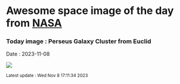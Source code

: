 
# Awesome space image of the day from [NASA](https://api.nasa.gov/)

### Today image : Perseus Galaxy Cluster from Euclid
Date : 2023-11-08

![](https://apod.nasa.gov/apod/image/2311/Perseus_Euclid_960.jpg)

<small>Latest update : Wed Nov  8 17:11:34 2023</small>
        